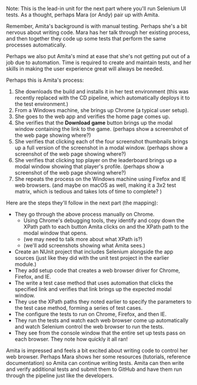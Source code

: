 Note: This is the lead-in unit for the next part where you'll run Selenium UI tests. As a thought, perhaps Mara (or Andy) pair up with Amita.

Remember, Amita's background is with manual testing. Perhaps she's a bit nervous about writing code. Mara has her talk through her existing process, and then together they code up some tests that perform the same processes automatically.

Perhaps we also put Amita's mind at ease that she's not getting put out of a job due to automation. Time is required to create and maintain tests, and her skills in making the user experience great will always be needed.

Perhaps this is Amita's process:

1. She downloads the build and installs it in her test environment (this was recently replaced with the CD pipeline, which automatically deploys it to the test environment.)
1. From a Windows machine, she brings up Chrome (a typical user setup).
1. She goes to the web app and verifies the home page comes up.
1. She verifies that the **Download game** button brings up the modal window containing the link to the game. (perhaps show a screenshot of the web page showing where?)
1. She verifies that clicking each of the four screenshot thumbnails brings up a full version of the screenshot in a modal window. (perhaps show a screenshot of the web page showing where?)
1. She verifies that clicking top player on the leaderboard brings up a modal window showing that player's profile. (perhaps show a screenshot of the web page showing where?)
1. She repeats the process on the Windows machine using Firefox and IE web browsers. (and maybe on macOS as well, making it a 3x2 test matrix, which is tedious and takes lots of time to complete? )

Here are the steps they'll follow in the next part (the mapping):

* They go through the above process manually on Chrome.
  * Using Chrome's debugging tools, they identify and copy down the XPath path to each button Amita clicks on and the XPath path to the modal window that opens.
  * (we may need to talk more about what XPath is?)
  * (we'll add screenshots showing what Amita sees.)
* Create an NUnit project that includes Selenium alongside the app sources (just like they did with the unit test project in the earlier module.)
* They add setup code that creates a web browser driver for Chrome, Firefox, and IE.
* The write a test case method that uses automation that clicks the specified link and verifies that link brings up the expected modal window.
* They use the XPath paths they noted earlier to specify the parameters to the test case method, forming a series of test cases.
* The configure the tests to run on Chrome, Firefox, and then IE.
* They run the tests and watch each web browser come up automatically and watch Selenium control the web browser to run the tests.
* They see from the console window that the entire set up tests pass on each browser. They note how quickly it all ran!

Amita is impressed and feels a bit excited about writing code to control her web browser. Perhaps Mara shows her some resources (tutorials, reference documentation) so Amita can continue writing tests. Amita can then write and verify additional tests and submit them to GitHub and have them run through the pipeline just like the developers.